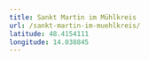```yaml
---
title: Sankt Martin im Mühlkreis
url: /sankt-martin-im-muehlkreis/
latitude: 48.4154111
longitude: 14.038845
---
```

